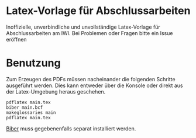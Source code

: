 # Latex-Vorlage für Abschlussarbeiten

Inoffizielle, unverbindliche und unvollständige Latex-Vorlage für Abschlussarbeiten am IWI. Bei Problemen oder Fragen bitte ein Issue eröffnen

# Benutzung
Zum Erzeugen des PDFs müssen nacheinander die folgenden Schritte ausgeführt werden. Dies kann entweder über die Konsole oder direkt aus der Latex-Umgebung heraus geschehen.
```
pdflatex main.tex
biber main.bcf
makeglossaries main
pdflatex main.tex
```
[Biber](https://sourceforge.net/projects/biblatex-biber/files/latest/download) muss gegebenenfalls separat installiert werden.
